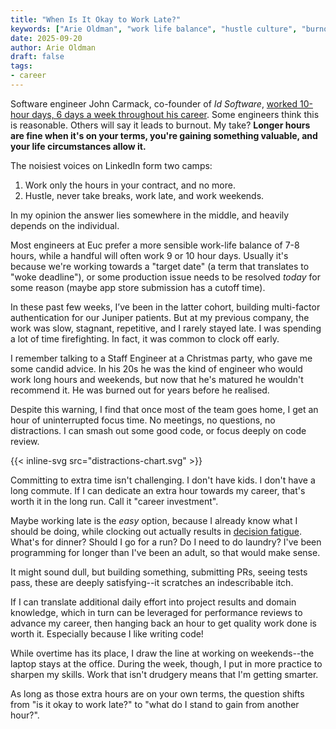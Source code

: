 ```yaml
---
title: "When Is It Okay to Work Late?"
keywords: ["Arie Oldman", "work life balance", "hustle culture", "burnout"]
date: 2025-09-20
author: Arie Oldman
draft: false
tags:
- career
---
```


Software engineer John Carmack, co-founder of _Id Software_, [worked 10-hour days, 6 days a week throughout his career](https://lexfridman.com/john-carmack/). Some engineers think this is reasonable. Others will say it leads to burnout. My take? **Longer hours are fine when it's on your terms, you're gaining something valuable, and your life circumstances allow it.**
<!--more-->

The noisiest voices on LinkedIn form two camps:
1. Work only the hours in your contract, and no more.
2. Hustle, never take breaks, work late, and work weekends.

In my opinion the answer lies somewhere in the middle, and heavily depends on the individual.

Most engineers at Euc prefer a more sensible work-life balance of 7-8 hours, while a handful will often work 9 or 10 hour days. Usually it's because we're working towards a "target date" (a term that translates to "woke deadline"), or some production issue needs to be resolved _today_ for some reason (maybe app store submission has a cutoff time).

In these past few weeks, I’ve been in the latter cohort, building multi-factor authentication for our Juniper patients. But at my previous company, the work was slow, stagnant, repetitive, and I rarely stayed late. I was spending a lot of time firefighting. In fact, it was common to clock off early.

I remember talking to a Staff Engineer at a Christmas party, who gave me some candid advice. In his 20s he was the kind of engineer who would work long hours and weekends, but now that he's matured he wouldn't recommend it. He was burned out for years before he realised.

Despite this warning, I find that once most of the team goes home, I get an hour of uninterrupted focus time. No meetings, no questions, no distractions. I can smash out some good code, or focus deeply on code review.

{{< inline-svg src="distractions-chart.svg" >}}

Committing to extra time isn't challenging. I don't have kids. I don't have a long commute. If I can dedicate an extra hour towards my career, that's worth it in the long run. Call it "career investment".

Maybe working late is the _easy_ option, because I already know what I should be doing, while clocking out actually results in [decision fatigue](https://www.healthline.com/health/decision-fatigue#how-it-works). What's for dinner? Should I go for a run? Do I need to do laundry? I've been programming for longer than I've been an adult, so that would make sense.

It might sound dull, but building something, submitting PRs, seeing tests pass, these are deeply satisfying--it scratches an indescribable itch.

If I can translate additional daily effort into project results and domain knowledge, which in turn can be leveraged for performance reviews to advance my career, then hanging back an hour to get quality work done is worth it. Especially because I like writing code!

While overtime has its place, I draw the line at working on weekends--the laptop stays at the office. During the week, though, I put in more practice to sharpen my skills. Work that isn't drudgery means that I'm getting smarter.

As long as those extra hours are on your own terms, the question shifts from "is it okay to work late?" to "what do I stand to gain from another hour?".
